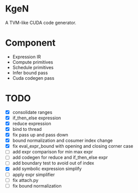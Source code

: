# KgeN
A TVM-like CUDA code generator.

# Component
* Expression IR
* Compute primitives
* Schedule primitives
* Infer bound pass
* Cuda codegen pass

# TODO
- [x] consolidate ranges
- [x] if_then_else expression
- [x] reduce expression
- [x] bind to thread
- [x] fix pass up and pass down
- [x] bound normalization and cosumer index change
- [x] fix eval_expr_bound with opening and closing corner case
- [ ] add expr comparison for min max expr
- [ ] add codegen for reduce and if_then_else expr
- [ ] add boundary test to avoid out of index
- [x] add symbolic expression simplify
- [ ] apply expr simplifier
- [ ] fix attach.py
- [ ] fix bound normalization
